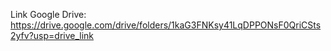 Link Google Drive: https://drive.google.com/drive/folders/1kaG3FNKsy41LqDPPONsF0QriCSts2yfv?usp=drive_link
